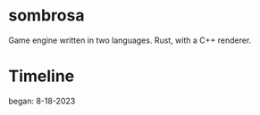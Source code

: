 # sombrosa
Game engine written in two languages. Rust, with a C++ renderer.


# Timeline
began: 8-18-2023